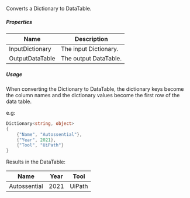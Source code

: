 Converts a Dictionary to DataTable.

<div class="data-table-sprite dictionary-to-datatable"></div>

##### Properties

|Name           |Description          |
|---------------|---------------------|
|InputDictionary|The input Dictionary.|
|OutputDataTable|The output DataTable.|


##### Usage

When converting the Dictionary to DataTable, the dictionary keys become the column names and the dictionary values become the first row of the data table.

e.g:

```C#
Dictionary<string, object>
{
    {"Name", "Autossential"},
    {"Year", 2021},
    {"Tool", "UiPath"}
}
```

Results in the DataTable:

|     Name     | Year |  Tool  |
| ------------ | ---- | ------ |
| Autossential | 2021 | UiPath |